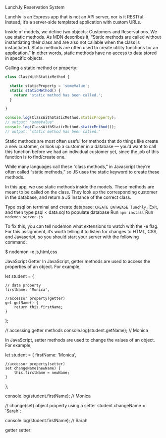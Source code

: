 Lunch.ly Reservation System

Lunchly is an Express app that is not an API server, nor is it RESTful. Instead, it’s a server-side templated application with custom URLs.

Inside of models, we define two objects: Customers and Reservations. We use static methods.
As MDN describes it, “Static methods are called without instantiating their class and are also not callable when the class is instantiated. Static methods are often used to create utility functions for an application.” In other words, static methods have no access to data stored in specific objects.

Calling a static method or property:
```js
class ClassWithStaticMethod {

  static staticProperty = 'someValue';
  static staticMethod() {
    return 'static method has been called.';
  }

}

console.log(ClassWithStaticMethod.staticProperty);
// output: "someValue"
console.log(ClassWithStaticMethod.staticMethod());
// output: "static method has been called."
```


Static methods are most often useful for methods that do things like create a new customer, or look up a customer in a database — you’d want to call this function before we had an individual customer yet, since the job of this function is to find/create one.

While many languages call these “class methods,” in Javascript they’re often called “static methods,” so JS uses the static keyword to create these methods.

In this app, we use static methods inside the models. These methods are meant to be called on the class. They look up the corresponding customer in the database, and return a JS instance of the correct class.




Type psql on terminal and create database: `CREATE DATABASE lunchly;`
Exit, and then type psql < data.sql to populate database
Run `npm install`
Run `nodemon server.js`

To fix this, you can tell nodemon what extensions to watch with the -e flag. For this assignment, it’s worth telling it to listen for changes to HTML, CSS, and Javascript, so you should start your server with the following command:

$ nodemon -e js,html,css

JavaScript Getter
In JavaScript, getter methods are used to access the properties of an object. For example,

let student = {

    // data property
    firstName: 'Monica',
    
    //accessor property(getter)
    get getName() {
        return this.firstName;
    }
};


// accessing getter methods
console.log(student.getName); // Monica


In JavaScript, setter methods are used to change the values of an object. For example,

let student = {
    firstName: 'Monica',
    
    //accessor property(setter)
    set changeName(newName) {
        this.firstName = newName;
    }
};

console.log(student.firstName); // Monica

// change(set) object property using a setter
student.changeName = 'Sarah';

console.log(student.firstName); // Sarah



getter setter:
